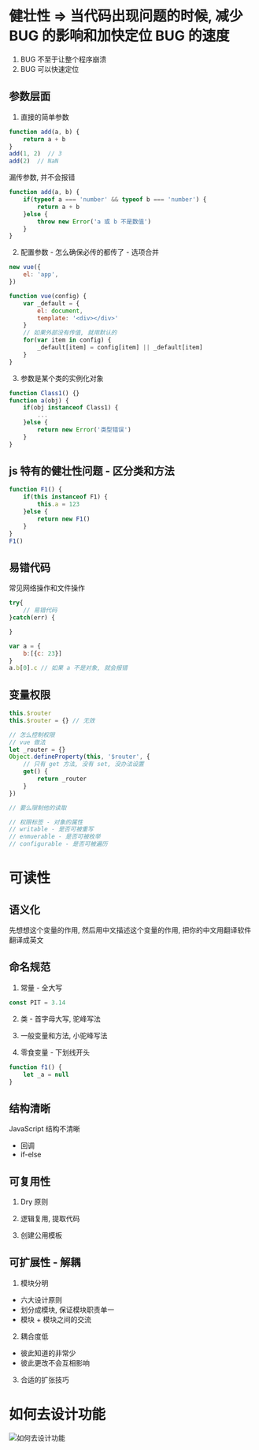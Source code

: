 

# 健壮性 => 当代码出现问题的时候, 减少 BUG 的影响和加快定位 BUG 的速度
1. BUG 不至于让整个程序崩溃
2. BUG 可以快速定位

## 参数层面
1. 直接的简单参数
```javascript
function add(a, b) {
    return a + b
}
add(1, 2)  // 3
add(2)  // NaN
```
漏传参数, 并不会报错

```javascript
function add(a, b) {
    if(typeof a === 'number' && typeof b === 'number') {
        return a + b
    }else {
        throw new Error('a 或 b 不是数值')
    }
}
```

2. 配置参数 - 怎么确保必传的都传了 - 选项合并
```javascript
new vue({
    el: 'app',
})

function vue(config) {
    var _default = {
        el: document,
        template: '<div></div>'
    }
    // 如果外部没有传值, 就用默认的
    for(var item in config) {
        _default[item] = config[item] || _default[item]
    }
}
```

3. 参数是某个类的实例化对象

```javascript
function Class1() {}
function a(obj) {
    if(obj instanceof Class1) {
        ...
    }else {
        return new Error('类型错误')
    }
}
```

## js 特有的健壮性问题 - 区分类和方法
```javascript
function F1() {
    if(this instanceof F1) {
        this.a = 123
    }else {
        return new F1()
    }
}
F1()
```

## 易错代码
常见网络操作和文件操作

```javascript
try{
    // 易错代码
}catch(err) {

}

var a = {
    b:[{c: 23}]
}
a.b[0].c // 如果 a 不是对象, 就会报错
```

## 变量权限
```javascript
this.$router
this.$router = {} // 无效

// 怎么控制权限
// vue 做法
let _router = {}
Object.defineProperty(this, '$router', {
    // 只有 get 方法, 没有 set, 没办法设置
    get() {
        return _router
    }
})

// 要么限制他的读取

// 权限标签 - 对象的属性
// writable - 是否可被重写
// enmuerable - 是否可被枚举
// configurable - 是否可被遍历
```

# 可读性
## 语义化
先想想这个变量的作用, 然后用中文描述这个变量的作用, 把你的中文用翻译软件翻译成英文

## 命名规范
1. 常量 - 全大写
```javascript
const PIT = 3.14
```

2. 类 - 首字母大写, 驼峰写法

3. 一般变量和方法, 小驼峰写法

4. 零食变量 - 下划线开头
```javascript
function f1() {
    let _a = null
}
```

## 结构清晰
JavaScript 结构不清晰
- 回调
- if-else

## 可复用性
1. Dry 原则

2. 逻辑复用, 提取代码

3. 创建公用模板

## 可扩展性 - 解耦
1. 模块分明
- 六大设计原则
- 划分成模块, 保证模块职责单一  
- 模块 + 模块之间的交流
2. 耦合度低
- 彼此知道的非常少
- 彼此更改不会互相影响
3. 合适的扩张技巧

# 如何去设计功能
![如何去设计功能](https://tva1.sinaimg.cn/large/007S8ZIlly1gjwshtwnbxj30b5061gmm.jpg)